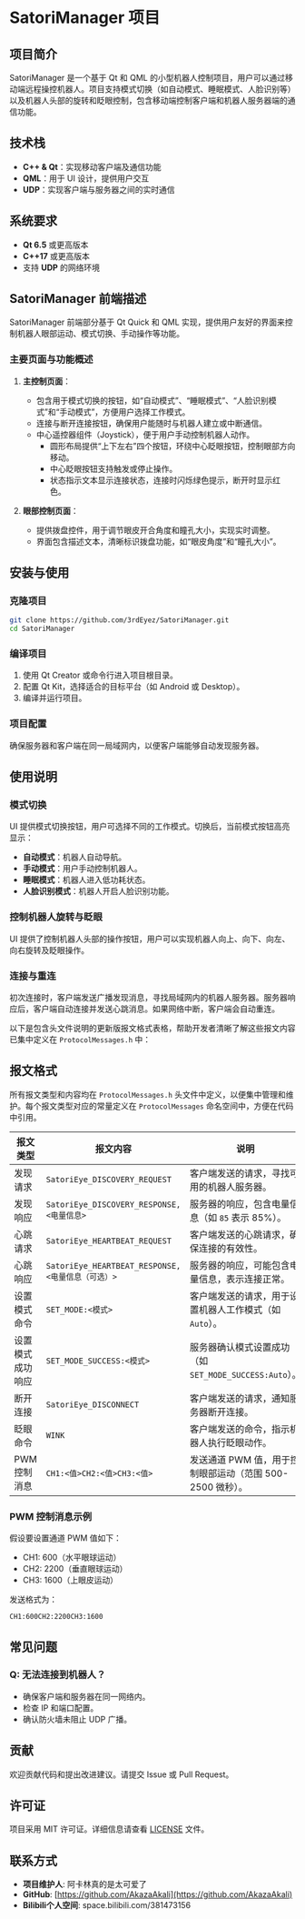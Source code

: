 # SatoriManager 项目

## 项目简介
SatoriManager 是一个基于 Qt 和 QML 的小型机器人控制项目，用户可以通过移动端远程操控机器人。项目支持模式切换（如自动模式、睡眠模式、人脸识别等）以及机器人头部的旋转和眨眼控制，包含移动端控制客户端和机器人服务器端的通信功能。

## 技术栈
- **C++ & Qt**：实现移动客户端及通信功能
- **QML**：用于 UI 设计，提供用户交互
- **UDP**：实现客户端与服务器之间的实时通信

## 系统要求
- **Qt 6.5** 或更高版本
- **C++17** 或更高版本
- 支持 **UDP** 的网络环境

## SatoriManager 前端描述
SatoriManager 前端部分基于 Qt Quick 和 QML 实现，提供用户友好的界面来控制机器人眼部运动、模式切换、手动操作等功能。

### 主要页面与功能概述
1. **主控制页面**：
   - 包含用于模式切换的按钮，如“自动模式”、“睡眠模式”、“人脸识别模式”和“手动模式”，方便用户选择工作模式。
   - 连接与断开连接按钮，确保用户能随时与机器人建立或中断通信。
   - 中心遥控器组件（Joystick），便于用户手动控制机器人动作。
     - 圆形布局提供“上下左右”四个按钮，环绕中心眨眼按钮，控制眼部方向移动。
     - 中心眨眼按钮支持触发或停止操作。
     - 状态指示文本显示连接状态，连接时闪烁绿色提示，断开时显示红色。

2. **眼部控制页面**：
   - 提供拨盘控件，用于调节眼皮开合角度和瞳孔大小，实现实时调整。
   - 界面包含描述文本，清晰标识拨盘功能，如“眼皮角度”和“瞳孔大小”。

## 安装与使用

### 克隆项目
```bash
git clone https://github.com/3rdEyez/SatoriManager.git
cd SatoriManager
```

### 编译项目
1. 使用 Qt Creator 或命令行进入项目根目录。
2. 配置 Qt Kit，选择适合的目标平台（如 Android 或 Desktop）。
3. 编译并运行项目。

### 项目配置
确保服务器和客户端在同一局域网内，以便客户端能够自动发现服务器。

## 使用说明

### 模式切换
UI 提供模式切换按钮，用户可选择不同的工作模式。切换后，当前模式按钮高亮显示：
- **自动模式**：机器人自动导航。
- **手动模式**：用户手动控制机器人。
- **睡眠模式**：机器人进入低功耗状态。
- **人脸识别模式**：机器人开启人脸识别功能。

### 控制机器人旋转与眨眼
UI 提供了控制机器人头部的操作按钮，用户可以实现机器人向上、向下、向左、向右旋转及眨眼操作。

### 连接与重连
初次连接时，客户端发送广播发现消息，寻找局域网内的机器人服务器。服务器响应后，客户端自动连接并发送心跳消息。如果网络中断，客户端会自动重连。

以下是包含头文件说明的更新版报文格式表格，帮助开发者清晰了解这些报文内容已集中定义在 `ProtocolMessages.h` 中：

## 报文格式

所有报文类型和内容均在 `ProtocolMessages.h` 头文件中定义，以便集中管理和维护。每个报文类型对应的常量定义在 `ProtocolMessages` 命名空间中，方便在代码中引用。

| 报文类型             | 报文内容                                 | 说明                                                 |
|----------------------|------------------------------------------|------------------------------------------------------|
| 发现请求             | `SatoriEye_DISCOVERY_REQUEST`            | 客户端发送的请求，寻找可用的机器人服务器。             |
| 发现响应             | `SatoriEye_DISCOVERY_RESPONSE,<电量信息>` | 服务器的响应，包含电量信息（如 `85` 表示 85%）。       |
| 心跳请求             | `SatoriEye_HEARTBEAT_REQUEST`            | 客户端发送的心跳请求，确保连接的有效性。                |
| 心跳响应             | `SatoriEye_HEARTBEAT_RESPONSE,<电量信息（可选）>` | 服务器的响应，可能包含电量信息，表示连接正常。         |
| 设置模式命令         | `SET_MODE:<模式>`                        | 客户端发送的请求，用于设置机器人工作模式（如 `Auto`）。 |
| 设置模式成功响应     | `SET_MODE_SUCCESS:<模式>`                | 服务器确认模式设置成功（如 `SET_MODE_SUCCESS:Auto`）。 |
| 断开连接             | `SatoriEye_DISCONNECT`                   | 客户端发送的请求，通知服务器断开连接。                 |
| 眨眼命令             | `WINK`                                   | 客户端发送的命令，指示机器人执行眨眼动作。             |
| PWM 控制消息         | `CH1:<值>CH2:<值>CH3:<值>`               | 发送通道 PWM 值，用于控制眼部运动（范围 500-2500 微秒）。 |

### PWM 控制消息示例
假设要设置通道 PWM 值如下：
- CH1: 600（水平眼球运动）
- CH2: 2200（垂直眼球运动）
- CH3: 1600（上眼皮运动）

发送格式为：
```
CH1:600CH2:2200CH3:1600
```

## 常见问题

### Q: 无法连接到机器人？
- 确保客户端和服务器在同一网络内。
- 检查 IP 和端口配置。
- 确认防火墙未阻止 UDP 广播。

## 贡献
欢迎贡献代码和提出改进建议。请提交 Issue 或 Pull Request。

## 许可证
项目采用 MIT 许可证。详细信息请查看 [LICENSE](LICENSE) 文件。

## 联系方式
- **项目维护人**: 阿卡林真的是太可爱了
- **GitHub**: [https://github.com/AkazaAkali](https://github.com/AkazaAkali)
- **Bilibili个人空间**: space.bilibili.com/381473156
